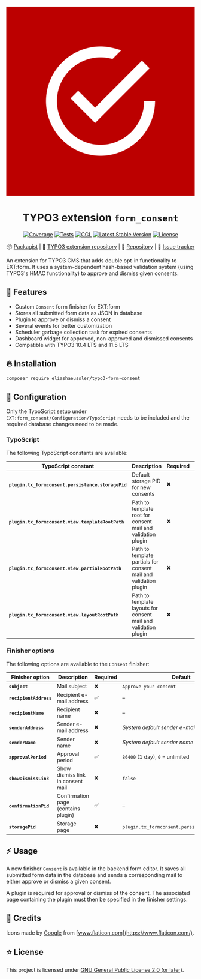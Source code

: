 <div align="center">

![Extension icon](Resources/Public/Icons/Extension.svg)

# TYPO3 extension `form_consent`

[![Coverage](https://sonarcloud.io/api/project_badges/measure?project=eliashaeussler_typo3-form-consent&metric=coverage)](https://sonarcloud.io/dashboard?id=eliashaeussler_typo3-form-consent)
[![Tests](https://github.com/eliashaeussler/typo3-form-consent/actions/workflows/tests.yaml/badge.svg)](https://github.com/eliashaeussler/typo3-form-consent/actions/workflows/tests.yaml)
[![CGL](https://github.com/eliashaeussler/typo3-form-consent/actions/workflows/cgl.yaml/badge.svg)](https://github.com/eliashaeussler/typo3-form-consent/actions/workflows/cgl.yaml)
[![Latest Stable Version](http://poser.pugx.org/eliashaeussler/typo3-form-consent/v)](https://packagist.org/packages/eliashaeussler/typo3-form-consent)
[![License](http://poser.pugx.org/eliashaeussler/typo3-form-consent/license)](LICENSE.md)

:package:&nbsp;[Packagist](https://packagist.org/packages/eliashaeussler/typo3-form-consent) |
:hatched_chick:&nbsp;[TYPO3 extension repository](https://extensions.typo3.org/extension/form_consent) |
:floppy_disk:&nbsp;[Repository](https://github.com/eliashaeussler/typo3-form-consent) |
:bug:&nbsp;[Issue tracker](https://github.com/eliashaeussler/typo3-form-consent/issues)

</div>

An extension for TYPO3 CMS that adds double opt-in functionality to
EXT:form. It uses a system-dependent hash-based validation system
(using TYPO3's HMAC functionality) to approve and dismiss given consents.

## :rocket: Features

* Custom `Consent` form finisher for EXT:form
* Stores all submitted form data as JSON in database
* Plugin to approve or dismiss a consent
* Several events for better customization
* Scheduler garbage collection task for expired consents
* Dashboard widget for approved, non-approved and dismissed consents
* Compatible with TYPO3 10.4 LTS and 11.5 LTS

## :fire: Installation

```bash
composer require eliashaeussler/typo3-form-consent
```

## :open_file_folder: Configuration

Only the TypoScript setup under `EXT:form_consent/Configuration/TypoScript`
needs to be included and the required database changes need to be made.

### TypoScript

The following TypoScript constants are available:

| TypoScript constant | Description | Required | Default |
|---------------------|-------------|----------|---------|
| **`plugin.tx_formconsent.persistence.storagePid`** | Default storage PID for new consents | :x: | `0` |
| **`plugin.tx_formconsent.view.templateRootPath`** | Path to template root for consent mail and validation plugin | :x: | – |
| **`plugin.tx_formconsent.view.partialRootPath`** | Path to template partials for consent mail and validation plugin | :x: | – |
| **`plugin.tx_formconsent.view.layoutRootPath`** | Path to template layouts for consent mail and validation plugin | :x: | – |

### Finisher options

The following options are available to the `Consent` finisher:

| Finisher option | Description | Required | Default |
|-----------------|-------------|----------|---------|
| **`subject`**   | Mail subject | :x: | `Approve your consent` |
| **`recipientAddress`** | Recipient e-mail address | :white_check_mark: | – |
| **`recipientName`** | Recipient name | :x: | – |
| **`senderAddress`** | Sender e-mail address | :x: | _System default sender e-mail address_ |
| **`senderName`** | Sender name | :x: | _System default sender name_ |
| **`approvalPeriod`** | Approval period | :white_check_mark: | `86400` (1 day), `0` = unlimited |
| **`showDismissLink`** | Show dismiss link in consent mail | :x: | `false` |
| **`confirmationPid`** | Confirmation page (contains plugin) | :white_check_mark: | – |
| **`storagePid`** | Storage page | :x: | `plugin.tx_formconsent.persistence.storagePid` |

## :zap: Usage

A new finisher `Consent` is available in the backend form editor.
It saves all submitted form data in the database and sends a
corresponding mail to either approve or dismiss a given consent.

A plugin is required for approval or dismiss of the consent. The
associated page containing the plugin must then be specified in the
finisher settings.

## :gem: Credits

Icons made by [Google](https://www.flaticon.com/authors/google) from
[www.flaticon.com](https://www.flaticon.com/).

## :star: License

This project is licensed under [GNU General Public License 2.0 (or later)](LICENSE.md).
